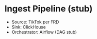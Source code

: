 # Ingest Pipeline (stub)
- Source: TikTok per FRD
- Sink: ClickHouse
- Orchestrator: Airflow (DAG stub)
